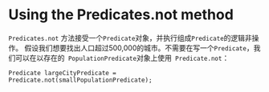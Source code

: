# Using the Predicates.not method
`Predicates.not` 方法接受一个`Predicate`对象，并执行组成`Predicate`的逻辑非操作。
假设我们想要找出人口超过500,000的城市。不需要在写一个`Predicate`，我们可以在以存在的` PopulationPredicate`对象上使用` Predicate.not`：
```
Predicate largeCityPredicate = Predicate.not(smallPopulationPredicate);
```
